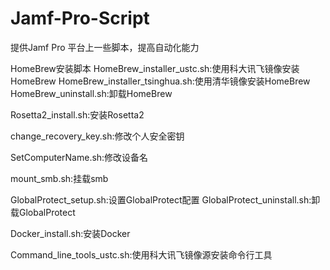 # Jamf-Pro-Script
提供Jamf Pro 平台上一些脚本，提高自动化能力

HomeBrew安装脚本
HomeBrew_installer_ustc.sh:使用科大讯飞镜像安装HomeBrew
HomeBrew_installer_tsinghua.sh:使用清华镜像安装HomeBrew
HomeBrew_uninstall.sh:卸载HomeBrew

Rosetta2_install.sh:安装Rosetta2

change_recovery_key.sh:修改个人安全密钥

SetComputerName.sh:修改设备名

mount_smb.sh:挂载smb

GlobalProtect_setup.sh:设置GlobalProtect配置
GlobalProtect_uninstall.sh:卸载GlobalProtect

Docker_install.sh:安装Docker

Command_line_tools_ustc.sh:使用科大讯飞镜像源安装命令行工具
